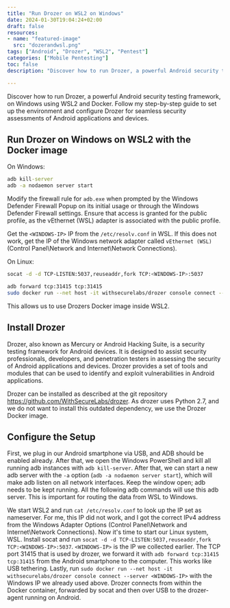 ```yaml
---
title: "Run Drozer on WSL2 on Windows"
date: 2024-01-30T19:04:24+02:00
draft: false
resources:
- name: "featured-image"
  src: "dozerandwsl.png"
tags: ["Android", "Drozer", "WSL2", "Pentest"]
categories: ["Mobile Pentesting"]
toc: false
description: "Discover how to run Drozer, a powerful Android security testing framework, on Windows using WSL2 and Docker. Follow my step-by-step guide to set up the environment and configure Drozer for seamless security assessments of Android applications and devices."

---
```


Discover how to run Drozer, a powerful Android security testing framework, on Windows using WSL2 and Docker. Follow my step-by-step guide to set up the environment and configure Drozer for seamless security assessments of Android applications and devices.

<!--more-->

## Run Drozer on Windows on WSL2 with the Docker image

On Windows:
``` cmd
adb kill-server
adb -a nodaemon server start
```

Modify the firewall rule for `adb.exe` when prompted by the Windows Defender Firewall Popup on its initial usage or through the Windows Defender Firewall settings. Ensure that access is granted for the public profile, as the vEthernet (WSL) adapter is associated with the public profile.

Get the `<WINDOWS-IP>` IP from the `/etc/resolv.conf` in WSL. If this does not work, get the IP of the Windows network adapter called `vEthernet (WSL)` (Control Panel\Network and Internet\Network Connections).

On Linux:
``` bash
socat -d -d TCP-LISTEN:5037,reuseaddr,fork TCP:<WINDOWS-IP>:5037
```
``` bash
adb forward tcp:31415 tcp:31415
sudo docker run --net host -it withsecurelabs/drozer console connect --server <WINDOWS-IP>
```

This allows us to use Drozers Docker image inside WSL2.

## Install Drozer
Drozer, also known as Mercury or Android Hacking Suite, is a security testing framework for Android devices. It is designed to assist security professionals, developers, and penetration testers in assessing the security of Android applications and devices. Drozer provides a set of tools and modules that can be used to identify and exploit vulnerabilities in Android applications.

Drozer can be installed as described at the git repository <https://github.com/WithSecureLabs/drozer>.
As drozer uses Python 2.7, and we do not want to install this outdated dependency, we use the Drozer Docker image.

## Configure the Setup

First, we plug in our Android smartphone via USB, and ADB should be enabled already. After that, we open the Windows PowerShell and kill all running adb instances with `adb kill-server`. After that, we can start a new adb server with the `-a` option (`adb -a nodaemon server start`), which will make adb listen on all network interfaces. Keep the window open; adb needs to be kept running. All the following adb commands will use this adb server. This is important for routing the data from WSL to Windows.

We start WSL2 and run `cat /etc/resolv.conf` to look up the IP set as nameserver. For me, this IP did not work, and I got the correct IPv4 address from the Windows Adapter Options (Control Panel\Network and Internet\Network Connections). Now it's time to start our Linux system, WSL. Install socat and run `socat -d -d TCP-LISTEN:5037,reuseaddr,fork TCP:<WINDOWS-IP>:5037`. `<WINDOWS-IP>` is the IP we collected earlier. The TCP port 31415 that is used by drozer, we forward it with `adb forward tcp:31415 tcp:31415` from the Android smartphone to the computer. This works like USB tethering. Lastly, run `sudo docker run --net host -it withsecurelabs/drozer console connect --server <WINDOWS-IP>` with the Windows IP we already used above. Drozer connects from within the Docker container, forwarded by socat and then over USB to the drozer-agent running on Android.

<img src="https://vg04.met.vgwort.de/na/478156c694b64186accf88f85b5b419b" width="1" height="1" alt="">

<script data-goatcounter="https://martin-renze.goatcounter.com/count"
        async src="//gc.zgo.at/count.js"></script>

